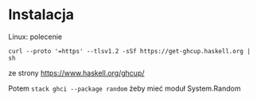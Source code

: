 # Instalacja

Linux: polecenie 
```
curl --proto '=https' --tlsv1.2 -sSf https://get-ghcup.haskell.org | sh
```
ze strony https://www.haskell.org/ghcup/

Potem `stack ghci --package random` żeby mieć moduł System.Random


